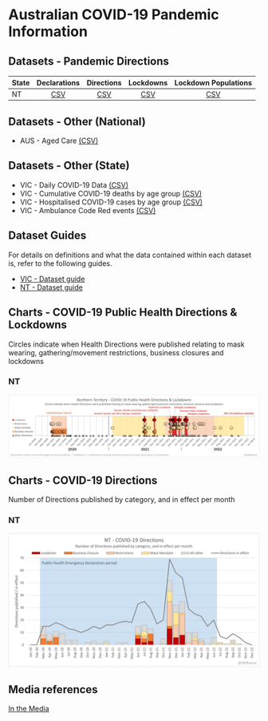 # Australian COVID-19 Pandemic Information

## Datasets - Pandemic Directions

| State | Declarations | Directions | Lockdowns | Lockdown Populations |
|---|:-:|:-:|:-:|:-:|
| NT | [CSV](./NT/NT_PublicHealthEmergencyDeclaration.csv) | [CSV](./NT/NT_PandemicDirections.csv) | [CSV](./NT/NT_Lockdowns.csv) | [CSV](./NT/NT_LockdownPopulations.csv) |

## Datasets - Other (National)

 * AUS - Aged Care [(CSV)](./AUS_AgedCare.csv)

## Datasets - Other (State)

 * VIC - Daily COVID-19 Data [(CSV)](./VIC/VIC_DailyData.csv)
 * VIC - Cumulative COVID-19 deaths by age group [(CSV)](./VIC/VIC_DeathsByAge.csv)
 * VIC - Hospitalised COVID-19 cases by age group [(CSV)](./VIC/VIC_HospitalisedByAge.csv)
 * VIC - Ambulance Code Red events [(CSV)](./VIC/VIC_AmbulanceCodeRed.csv)

## Dataset Guides

For details on definitions and what the data contained within each dataset is, refer to the following guides.

 * [VIC - Dataset guide](./VIC/)
 * [NT - Dataset guide](./NT/)
 
<!--

## Official Datasets

Also see X for official datasets

-->

## Charts - COVID-19 Public Health Directions & Lockdowns
Circles indicate when Health Directions were published relating to mask wearing, gathering/movement restrictions, business closures and lockdowns

### NT

![NT - COVID-19 Public Health Directions & Lockdowns](./NT/NT_ChartPublicHealthDirectionsLockdowns.png)

## Charts - COVID-19 Directions
Number of Directions published by category, and in effect per month

### NT

![NT - COVID-19 Directions](./NT/NT_Directions.png)

## Media references

[In the Media](./Media.md)